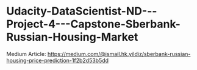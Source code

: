 # Udacity-DataScientist-ND---Project-4---Capstone-Sberbank-Russian-Housing-Market

Medium Article:
https://medium.com/@ismail.hk.yildiz/sberbank-russian-housing-price-prediction-1f2b2d53b5dd
